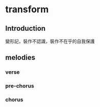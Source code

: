 # transform

## Introduction

變形記，裝作不認識，裝作不在乎的自我保護

## melodies

### verse

### pre-chorus

### chorus
